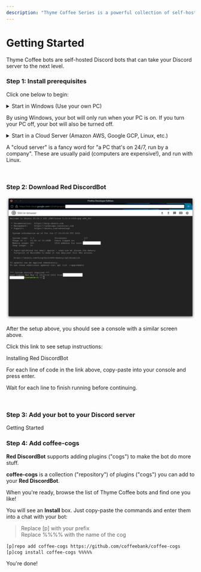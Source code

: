 ```yaml
---
description: "Thyme Coffee Series is a powerful collection of self-hosted, open-source Discord bots. Add the Coffee Series repo to your Red DiscordBot."
---
```


# Getting Started

Thyme Coffee bots are self-hosted Discord bots that can take your Discord server to the next level.

### Step 1: Install prerequisites

Click one below to begin:

<details class="py-2">
<summary class="px-4 cursor-pointer">
  <span class="font-bold px-4 pb-1">Start in Windows (Use your own PC)</span>
  <p>By using Windows, your bot will only run when your PC is on. If you turn your PC off, your bot will also be turned off.</p>
</summary>
<blockquote markdown=1>

To get started, set up WSL2 with the walkthrough below:

<br>

<VueFrame to="https://www.youtube.com/embed/5EgV91-f1co?start=0&end=249&version=3&autoplay=0&modestBranding=1&rel=0&showinfo=0" />

<br>

When you are done, move to Step 2 below.

</blockquote>
</details>

<details class="py-2">
<summary class="px-4 cursor-pointer">
  <span class="font-bold px-4 pb-1">Start in a Cloud Server (Amazon AWS, Google GCP, Linux, etc.)</span>
  <p>A "cloud server" is a fancy word for "a PC that's on 24/7, run by a company". These are usually paid (computers are expensive!), and run with Linux.</p>
</summary>
<blockquote markdown=1>

This guide will focus on a cloud server with a generous free plan: Google Cloud Platform (GCP).

<br>

Here is how to set up Google Cloud Platform:

<br>

<VueFrame to="https://www.youtube.com/embed/-6u1NHKgqao?start=0&end=345&version=3&autoplay=0&modestBranding=1&rel=0&showinfo=0" />

<br>

```
3:21
Use e2-micro instead. The f1-micro instance no longer exists.
https://cloud.google.com/free/docs/gcp-free-tier/#compute

4:09
Choose Ubuntu 2204

4:21
Change the disk to "Standard persistent disk"
Change the storage to 30 GB
These will stay within the Free tier limits
```

</blockquote>
</details>

<br>

### Step 2: Download Red DiscordBot

![gcp-ssh.png](./gcp-ssh.png)

After the setup above, you should see a console with a similar screen above.

Click this link to see setup instructions:

<VueButton to="https://docs.discord.red/en/stable/install_guides/ubuntu-2204.html">
  Installing Red DiscordBot
</VueButton>

For each line of code in the link above, copy-paste into your console and press enter.

Wait for each line to finish running before continuing.

<br>

### Step 3: Add your bot to your Discord server

<VueButton to="https://docs.discord.red/en/stable/getting_started.html">
  Getting Started
</VueButton>

<br>

### Step 4: Add coffee-cogs

**Red DiscordBot** supports adding plugins ("cogs") to make the bot do more stuff.

**coffee-cogs** is a collection ("repository") of plugins ("cogs") you can add to your **Red DiscordBot**.

When you're ready, browse the list of Thyme Coffee bots and find one you like!

You will see an **Install** box. Just copy-paste the commands and enter them into a chat with your bot:

> Replace [p] with your prefix  
> Replace %%%% with the name of the cog
```
[p]repo add coffee-cogs https://github.com/coffeebank/coffee-cogs
[p]cog install coffee-cogs %%%%%
```

You're done!
